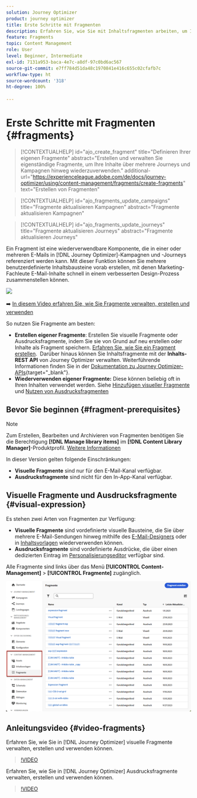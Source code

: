 ```yaml
---
solution: Journey Optimizer
product: journey optimizer
title: Erste Schritte mit Fragmenten
description: Erfahren Sie, wie Sie mit Inhaltsfragmenten arbeiten, um Inhalte in Journey Optimizer-Kampagnen und -Journeys wiederzuverwenden
feature: Fragments
topic: Content Management
role: User
level: Beginner, Intermediate
exl-id: 7131a953-baca-4e7c-a8df-97c0bd6ac567
source-git-commit: e7ff784d51da48c1970841e416c655c02cfafb7c
workflow-type: ht
source-wordcount: '318'
ht-degree: 100%

---
```


# Erste Schritte mit Fragmenten {#fragments}

>[!CONTEXTUALHELP]
>id="ajo_create_fragment"
>title="Definieren Ihrer eigenen Fragmente"
>abstract="Erstellen und verwalten Sie eigenständige Fragmente, um Ihre Inhalte über mehrere Journeys und Kampagnen hinweg wiederzuverwenden."
>additional-url="https://experienceleague.adobe.com/de/docs/journey-optimizer/using/content-management/fragments/create-fragments" text="Erstellen von Fragmenten"

>[!CONTEXTUALHELP]
>id="ajo_fragments_update_campaigns"
>title="Fragmente aktualisieren Kampagnen"
>abstract="Fragmente aktualisieren Kampagnen"

>[!CONTEXTUALHELP]
>id="ajo_fragments_update_journeys"
>title="Fragmente aktualisieren Journeys"
>abstract="Fragmente aktualisieren Journeys"

Ein Fragment ist eine wiederverwendbare Komponente, die in einer oder mehreren E-Mails in [!DNL Journey Optimizer]-Kampagnen und -Journeys referenziert werden kann. Mit dieser Funktion können Sie mehrere benutzerdefinierte Inhaltsbausteine vorab erstellen, mit denen Marketing-Fachleute E-Mail-Inhalte schnell in einem verbesserten Design-Prozess zusammenstellen können.

![](../rn/assets/do-not-localize/fragments.gif)

➡️ [In diesem Video erfahren Sie, wie Sie Fragmente verwalten, erstellen und verwenden](#video-fragments)

So nutzen Sie Fragmente am besten:

* **Erstellen eigener Fragmente**: Erstellen Sie visuelle Fragmente oder Ausdrucksfragmente, indem Sie sie von Grund auf neu erstellen oder Inhalte als Fragment speichern. [Erfahren Sie, wie Sie ein Fragment erstellen](#create-fragments).  Darüber hinaus können Sie Inhaltsfragmente mit der **Inhalts-REST API** von Journey Optimizer verwalten. Weiterführende Informationen finden Sie in der [Dokumentation zu Journey Optimizer-APIs](https://developer.adobe.com/journey-optimizer-apis/references/content/){target="_blank"}.
* **Wiederverwenden eigener Fragmente:** Diese können beliebig oft in Ihren Inhalten verwendet werden. Siehe [Hinzufügen visueller Fragmente](../email/use-visual-fragments.md) und [Nutzen von Ausdrucksfragmenten](../personalization/use-expression-fragments.md)

## Bevor Sie beginnen {#fragment-prerequisites}

>[!NOTE]
>
>Zum Erstellen, Bearbeiten und Archivieren von Fragmenten benötigen Sie die Berechtigung **[!DNL Manage library items]** im **[!DNL Content Library Manager]**-Produktprofil. [Weitere Informationen](../administration/ootb-product-profiles.md#content-library-manager)

In dieser Version gelten folgende Einschränkungen:

* **Visuelle Fragmente** sind nur für den E-Mail-Kanal verfügbar.
* **Ausdrucksfragmente** sind nicht für den In-App-Kanal verfügbar.

## Visuelle Fragmente und Ausdrucksfragmente {#visual-expression}

Es stehen zwei Arten von Fragmenten zur Verfügung:

* **Visuelle Fragmente** sind vordefinierte visuelle Bausteine, die Sie über mehrere E-Mail-Sendungen hinweg mithilfe des [E-Mail-Designers](../email/get-started-email-design.md) oder in [Inhaltsvorlagen](../email/use-email-templates.md) wiederverwenden können.
* **Ausdrucksfragmente** sind vordefinierte Ausdrücke, die über einen dedizierten Eintrag im [Personalisierungseditor](../personalization/personalization-build-expressions.md) verfügbar sind.


Alle Fragmente sind links über das Menü **[!UICONTROL Content-Management]** > **[!UICONTROL Fragmente]** zugänglich.

![](assets/fragment-list.png)

## Anleitungsvideo {#video-fragments}

Erfahren Sie, wie Sie in [!DNL Journey Optimizer] visuelle Fragmente verwalten, erstellen und verwenden können.

>[!VIDEO](https://video.tv.adobe.com/v/3419932/?quality=12)

Erfahren Sie, wie Sie in [!DNL Journey Optimizer] Ausdrucksfragmente verwalten, erstellen und verwenden können.

>[!VIDEO](https://video.tv.adobe.com/v/3424587/?quality=12)
